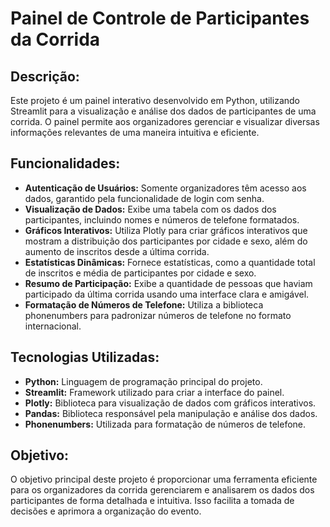 # Painel de Controle de Participantes da Corrida

## Descrição:

Este projeto é um painel interativo desenvolvido em Python, utilizando Streamlit para a visualização e análise dos dados de participantes de uma corrida. O painel permite aos organizadores gerenciar e visualizar diversas informações relevantes de uma maneira intuitiva e eficiente.

## Funcionalidades:

- **Autenticação de Usuários:** Somente organizadores têm acesso aos dados, garantido pela funcionalidade de login com senha.
- **Visualização de Dados:** Exibe uma tabela com os dados dos participantes, incluindo nomes e números de telefone formatados.
- **Gráficos Interativos:** Utiliza Plotly para criar gráficos interativos que mostram a distribuição dos participantes por cidade e sexo, além do aumento de inscritos desde a última corrida.
- **Estatísticas Dinâmicas:** Fornece estatísticas, como a quantidade total de inscritos e média de participantes por cidade e sexo.
- **Resumo de Participação:** Exibe a quantidade de pessoas que haviam participado da última corrida usando uma interface clara e amigável.
- **Formatação de Números de Telefone:** Utiliza a biblioteca phonenumbers para padronizar números de telefone no formato internacional.

## Tecnologias Utilizadas:

- **Python:** Linguagem de programação principal do projeto.
- **Streamlit:** Framework utilizado para criar a interface do painel.
- **Plotly:** Biblioteca para visualização de dados com gráficos interativos.
- **Pandas:** Biblioteca responsável pela manipulação e análise dos dados.
- **Phonenumbers:** Utilizada para formatação de números de telefone.

## Objetivo:

O objetivo principal deste projeto é proporcionar uma ferramenta eficiente para os organizadores da corrida gerenciarem e analisarem os dados dos participantes de forma detalhada e intuitiva. Isso facilita a tomada de decisões e aprimora a organização do evento.
